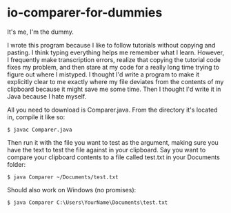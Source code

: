 # io-comparer-for-dummies

It's me, I'm the dummy.

I wrote this program because I like to follow tutorials without copying and pasting. I think typing everything helps me remember what I learn. However, I frequently make transcription errors, realize that copying the tutorial code fixes my problem, and then stare at my code for a really long time trying to figure out where I mistyped. I thought I'd write a program to make it explicitly clear to me exactly where my file deviates from the contents of my clipboard because it might save me some time. Then I thought I'd write it in Java because I hate myself.

All you need to download is Comparer.java. From the directory it's located in, compile it like so:
```
$ javac Comparer.java
```
Then run it with the file you want to test as the argument, making sure you have the text to test the file against in your clipboard. Say you want to compare your clipboard contents to a file called test.txt in your Documents folder:
```
$ java Comparer ~/Documents/test.txt
```
Should also work on Windows (no promises):
```
$ java Comparer C:\Users\YourName\Documents\test.txt
```
